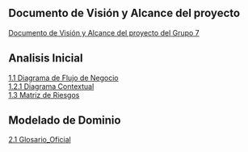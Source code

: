  ## Documento de Visión y Alcance del proyecto
[Documento de Visión y Alcance del proyecto del Grupo 7](https://github.com/user-attachments/files/19805795/DDS.GRUPO.7.VISION.Y.ALCANCE.DEL.PRODUCTO.pdf)

## Analisis Inicial
[1.1 Diagrama de Flujo de Negocio](./01%20-%20Analisis%20Inicial/1.1-Diagrama_de_flujo(v1.0).jpg) <br>
[1.2.1 Diagrama Contextual](./01%20-%20Analisis%20Inicial/1.2.1_diagrama_contextual(v1.0).png) <br>
[1.3 Matriz de Riesgos](./02%20-%20Modelado%20de%20Dominio/1.3-Matriz_de_Riesgos(v1.0).pdf) <br>

## Modelado de Dominio 
[2.1 Glosario_Oficial](./01%20-%20Analisis%20Inicial/2.1-Glosario_Oficial(v1.0).pdf) <br>
